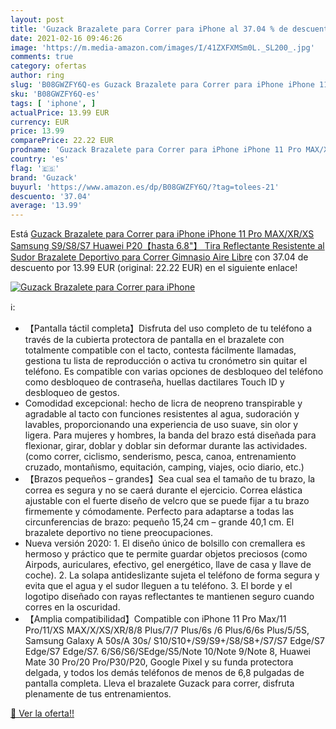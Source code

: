 ```yaml
---
layout: post
title: 'Guzack Brazalete para Correr para iPhone al 37.04 % de descuento'
date: 2021-02-16 09:46:26
image: 'https://m.media-amazon.com/images/I/41ZXFXMSm0L._SL200_.jpg'
comments: true
category: ofertas
author: ring
slug: 'B08GWZFY6Q-es Guzack Brazalete para Correr para iPhone iPhone 11 Pro...'
sku: 'B08GWZFY6Q-es'
tags: [ 'iphone', ]
actualPrice: 13.99 EUR
currency: EUR
price: 13.99
comparePrice: 22.22 EUR
prodname: 'Guzack Brazalete para Correr para iPhone iPhone 11 Pro MAX/XR/XS  Samsung S9/S8/S7  Huawei P20【hasta 6.8"】 Tira Reflectante Resistente al Sudor  Brazalete Deportivo para Correr  Gimnasio  Aire Libre'
country: 'es'
flag: '🇪🇸'
brand: 'Guzack'
buyurl: 'https://www.amazon.es/dp/B08GWZFY6Q/?tag=tolees-21'
descuento: '37.04'
average: '13.99'
---
```


Está [Guzack Brazalete para Correr para iPhone iPhone 11 Pro MAX/XR/XS  Samsung S9/S8/S7  Huawei P20【hasta 6.8"】 Tira Reflectante Resistente al Sudor  Brazalete Deportivo para Correr  Gimnasio  Aire Libre](https://www.amazon.es/dp/B08GWZFY6Q/?tag=tolees-21) con 37.04 de descuento por 13.99 EUR (original: 22.22 EUR) en el siguiente enlace!

[![Guzack Brazalete para Correr para iPhone](https://m.media-amazon.com/images/I/41ZXFXMSm0L._SL200_.jpg)](https://www.amazon.es/dp/B08GWZFY6Q/?tag=tolees-21)

ℹ️:

- 【Pantalla táctil completa】Disfruta del uso completo de tu teléfono a través de la cubierta protectora de pantalla en el brazalete con totalmente compatible con el tacto, contesta fácilmente llamadas, gestiona tu lista de reproducción o activa tu cronómetro sin quitar el teléfono. Es compatible con varias opciones de desbloqueo del teléfono como desbloqueo de contraseña, huellas dactilares Touch ID y desbloqueo de gestos.
- Comodidad excepcional: hecho de licra de neopreno transpirable y agradable al tacto con funciones resistentes al agua, sudoración y lavables, proporcionando una experiencia de uso suave, sin olor y ligera. Para mujeres y hombres, la banda del brazo está diseñada para flexionar, girar, doblar y doblar sin deformar durante las actividades. (como correr, ciclismo, senderismo, pesca, canoa, entrenamiento cruzado, montañismo, equitación, camping, viajes, ocio diario, etc.)
- 【Brazos pequeños – grandes】Sea cual sea el tamaño de tu brazo, la correa es segura y no se caerá durante el ejercicio. Correa elástica ajustable con el fuerte diseño de velcro que se puede fijar a tu brazo firmemente y cómodamente. Perfecto para adaptarse a todas las circunferencias de brazo: pequeño 15,24 cm – grande 40,1 cm. El brazalete deportivo no tiene preocupaciones.
- Nueva versión 2020: 1. El diseño único de bolsillo con cremallera es hermoso y práctico que te permite guardar objetos preciosos (como Airpods, auriculares, efectivo, gel energético, llave de casa y llave de coche). 2. La solapa antideslizante sujeta el teléfono de forma segura y evita que el agua y el sudor lleguen a tu teléfono. 3. El borde y el logotipo diseñado con rayas reflectantes te mantienen seguro cuando corres en la oscuridad.
- 【Amplia compatibilidad】Compatible con iPhone 11 Pro Max/11 Pro/11/XS MAX/X/XS/XR/8/8 Plus/7/7 Plus/6s /6 Plus/6/6s Plus/5/5S, Samsung Galaxy A 50s/A 30s/ S10/S10+/S9/S9+/S8/S8+/S7/S7 Edge/S7 Edge/S7 Edge/S7. 6/S6/S6/SEdge/S5/Note 10/Note 9/Note 8, Huawei Mate 30 Pro/20 Pro/P30/P20, Google Pixel y su funda protectora delgada, y todos los demás teléfonos de menos de 6,8 pulgadas de pantalla completa. Lleva el brazalete Guzack para correr, disfruta plenamente de tus entrenamientos.

[🛒 Ver la oferta!!](https://www.amazon.es/dp/B08GWZFY6Q/?tag=tolees-21)
